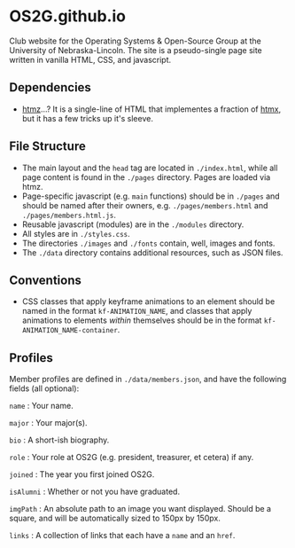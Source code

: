 # OS2G.github.io

Club website for the Operating Systems & Open-Source Group at the University of
Nebraska-Lincoln.  The site is a pseudo-single page site written in vanilla
HTML, CSS, and javascript.

## Dependencies

- [htmz](https://leanrada.com/htmz/)...?  It is a single-line of HTML that
  implementes a fraction of [htmx](https://htmx.org), but it has a few tricks
  up it's sleeve.

## File Structure

- The main layout and the `head` tag are located in `./index.html`, while all
  page content is found in the `./pages` directory.  Pages are loaded via htmz.
- Page-specific javascript (e.g. `main` functions) should be in `./pages` and
  should be named after their owners, e.g. `./pages/members.html` and
  `./pages/members.html.js`.
- Reusable javascript (modules) are in the `./modules` directory.
- All styles are in `./styles.css`.
- The directories `./images` and `./fonts` contain, well, images and fonts.
- The `./data` directory contains additional resources, such as JSON files.

## Conventions

- CSS classes that apply keyframe animations to an element should be named in
  the format `kf-ANIMATION_NAME`, and classes that apply animations to elements
  *within* themselves should be in the format `kf-ANIMATION_NAME-container`.

## Profiles

Member profiles are defined in `./data/members.json`, and have the following
fields (all optional):

`name`
:   Your name.

`major`
:   Your major(s).

`bio`
:   A short-ish biography.

`role`
:   Your role at OS2G (e.g. president, treasurer, et cetera) if any.

`joined`
:   The year you first joined OS2G.

`isAlumni`
:   Whether or not you have graduated.

`imgPath`
:   An absolute path to an image you want displayed.  Should be a square,
    and will be automatically sized to 150px by 150px.

`links`
:   A collection of links that each have a `name` and an `href`.

